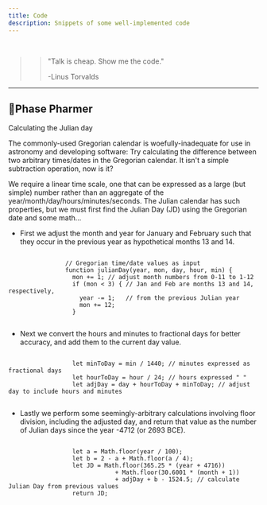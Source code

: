 ```yaml
---
title: Code
description: Snippets of some well-implemented code
---
```


<br>

>> "Talk is cheap. Show me the code."
>>
>> -Linus Torvalds

---

<h2>🌙Phase Pharmer</h2>
<div class="gridwrap">
    <div class="gridright"> 
      <p class="redlist">Calculating the Julian day</p>        
      <p class="blocktext">The commonly-used Gregorian calendar is woefully-inadequate for use in
        astronomy and developing software: Try calculating the difference between two arbitrary times/dates 
        in the Gregorian calendar. It isn't a simple subtraction operation, now is it?</p>        
      <p class="blocktext">We require a linear time scale, one that can be expressed as a large (but simple) 
        number rather than an aggregate of the year/month/day/hours/minutes/seconds. The Julian calendar has
        such properties, but we must first find the Julian Day (JD) using the Gregorian date and some math...</p>
        <p class="blocktext">
          <ul>
            <li>First we adjust the month and year for January and February such that they
            occur in the previous year as hypothetical months 13 and 14.</li>
          </ul>
              <code> 
                // Gregorian time/date values as input
                function julianDay(year, mon, day, hour, min) {
                  mon += 1; // adjust month numbers from 0-11 to 1-12
                  if (mon < 3) { // Jan and Feb are months 13 and 14, respectively, 
                    year -= 1;   // from the previous Julian year
                    mon += 12;
                  }
            </code>
                <ul>
                  <li>Next we convert the hours and minutes to fractional days for better accuracy,
                    and add them to the current day value.</li>
                </ul>
                <code> 
                  let minToDay = min / 1440; // minutes expressed as fractional days
                  let hourToDay = hour / 24; // hours expressed " " 
                  let adjDay = day + hourToDay + minToDay; // adjust day to include hours and minutes
                </code>
                <ul>
                <li>Lastly we perform some seemingly-arbitrary calculations involving floor 
                  division, including the adjusted day, and return that value as the number of
                  Julian days since the year -4712 (or 2693 BCE).</li>
                </ul>
                <code>
                  let a = Math.floor(year / 100);
                  let b = 2 - a + Math.floor(a / 4);
                  let JD = Math.floor(365.25 * (year + 4716)) 
                              + Math.floor(30.6001 * (month + 1)) 
                              + adjDay + b - 1524.5; // calculate Julian Day from previous values
                  return JD;
                </code>
        </p>
    </div>
</div>
